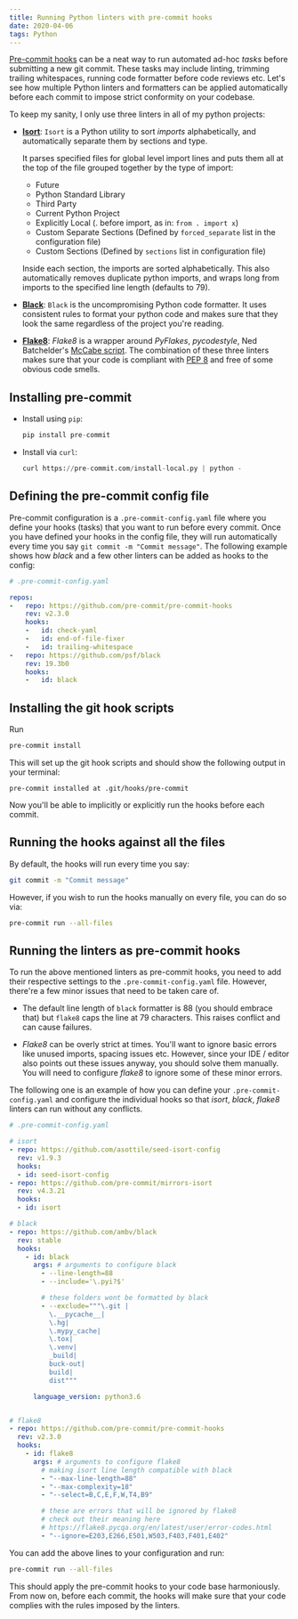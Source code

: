```yaml
---
title: Running Python linters with pre-commit hooks
date: 2020-04-06
tags: Python
---
```


[Pre-commit hooks](https://pre-commit.com/#introduction) can be a neat way to run
automated ad-hoc *tasks* before submitting a new git commit. These tasks may include
linting, trimming trailing whitespaces, running code formatter before code reviews etc.
Let's see how multiple Python linters and formatters can be applied automatically before
each commit to impose strict conformity on your codebase.

To keep my sanity, I only use three linters in all of my python projects:


* **[Isort](https://github.com/timothycrosley/isort)**: `Isort` is a Python utility to
sort *imports* alphabetically, and automatically separate them by sections and type.

    It parses specified files for global level import lines and puts them all at the top
    of the file grouped together by the type of import:

    - Future
    - Python Standard Library
    - Third Party
    - Current Python Project
    - Explicitly Local (. before import, as in: `from . import x`)
    - Custom Separate Sections (Defined by `forced_separate` list in the configuration
    file)
    - Custom Sections (Defined by `sections` list in configuration file)

    Inside each section, the imports are sorted alphabetically. This also automatically
    removes duplicate python imports, and wraps long from imports to the specified line
    length (defaults to 79).

* **[Black](https://github.com/psf/black)**: `Black` is the uncompromising Python code
formatter. It uses consistent rules to format your python code and makes sure that they
look the same regardless of the project you're reading.

* **[Flake8](https://github.com/PyCQA/flake8)**: *Flake8* is a wrapper around
*PyFlakes*, *pycodestyle*,
Ned Batchelder's [McCabe script](https://github.com/PyCQA/mccabe). The combination of
these three linters makes sure that your code is compliant with
[PEP 8](https://www.python.org/dev/peps/pep-0008/) and free of some obvious code smells.


## Installing pre-commit

* Install using `pip`:

    ```python
    pip install pre-commit
    ```

* Install via `curl`:

    ```python
    curl https://pre-commit.com/install-local.py | python -
    ```

## Defining the pre-commit config file

Pre-commit configuration is a `.pre-commit-config.yaml` file where you define your hooks
(tasks) that you want to run before every commit. Once you have defined your hooks in
the config file, they will run automatically every time you say `git commit -m "Commit
message"`. The following example shows how *black* and a few other linters can be added
as hooks to the config:

```yaml
# .pre-commit-config.yaml

repos:
-   repo: https://github.com/pre-commit/pre-commit-hooks
    rev: v2.3.0
    hooks:
    -   id: check-yaml
    -   id: end-of-file-fixer
    -   id: trailing-whitespace
-   repo: https://github.com/psf/black
    rev: 19.3b0
    hooks:
    -   id: black
```

## Installing the git hook scripts

Run

```bash
pre-commit install
```

This will set up the git hook scripts and should show the following output in your
terminal:

```
pre-commit installed at .git/hooks/pre-commit
```

Now you'll be able to implicitly or explicitly run the hooks before each commit.

## Running the hooks against all the files

By default, the hooks will run every time you say:

```bash
git commit -m "Commit message"
```

However, if you wish to run the hooks manually on every file, you can do so via:

```bash
pre-commit run --all-files
```

## Running the linters as pre-commit hooks

To run the above mentioned linters as pre-commit hooks, you need to add their respective
settings to the `.pre-commit-config.yaml` file. However, there're a few minor issues
that need to be taken care of.

* The default line length of `black` formatter is 88 (you should embrace that) but
`flake8` caps the line at 79 characters. This raises conflict and can cause failures.

* *Flake8* can be overly strict at times. You'll want to ignore basic errors like unused
imports, spacing issues etc. However, since your IDE / editor also points out these
issues anyway, you should solve them manually. You will need to configure *flake8* to
ignore some of these minor errors.

The following one is an example of how you can define your `.pre-commit-config.yaml` and
configure the individual hooks so that *isort*, *black*, *flake8* linters can run
without any conflicts.

```yaml
# .pre-commit-config.yaml

# isort
- repo: https://github.com/asottile/seed-isort-config
  rev: v1.9.3
  hooks:
  - id: seed-isort-config
- repo: https://github.com/pre-commit/mirrors-isort
  rev: v4.3.21
  hooks:
  - id: isort

# black
- repo: https://github.com/ambv/black
  rev: stable
  hooks:
    - id: black
      args: # arguments to configure black
        - --line-length=88
        - --include='\.pyi?$'

        # these folders wont be formatted by black
        - --exclude="""\.git |
          \.__pycache__|
          \.hg|
          \.mypy_cache|
          \.tox|
          \.venv|
          _build|
          buck-out|
          build|
          dist"""

      language_version: python3.6


# flake8
- repo: https://github.com/pre-commit/pre-commit-hooks
  rev: v2.3.0
  hooks:
    - id: flake8
      args: # arguments to configure flake8
        # making isort line length compatible with black
        - "--max-line-length=88"
        - "--max-complexity=18"
        - "--select=B,C,E,F,W,T4,B9"

        # these are errors that will be ignored by flake8
        # check out their meaning here
        # https://flake8.pycqa.org/en/latest/user/error-codes.html
        - "--ignore=E203,E266,E501,W503,F403,F401,E402"
```

You can add the above lines to your configuration and run:

```bash
pre-commit run --all-files
```

This should apply the pre-commit hooks to your code base harmoniously. From now on,
before each commit, the hooks will make sure that your code complies with the rules
imposed by the linters.
